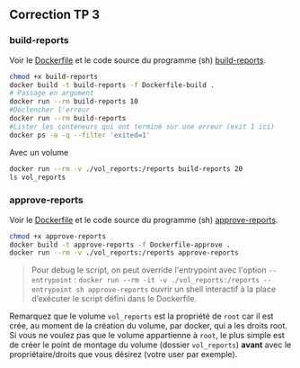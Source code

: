 ## Correction TP 3

### build-reports

Voir le [Dockerfile](./Dockerfile-build) et le code source du programme (sh) [build-reports](./build-reports).

~~~bash
chmod +x build-reports
docker build -t build-reports -f Dockerfile-build .
# Passage en argument
docker run --rm build-reports 10
#Déclencher l'erreur
docker run --rm build-reports
#Lister les conteneurs qui ont terminé sur une erreur (exit 1 ici)
docker ps -a -q --filter 'exited=1'
~~~

Avec un volume

~~~bash
docker run --rm -v ./vol_reports:/reports build-reports 20
ls vol_reports
~~~

### approve-reports

Voir le [Dockerfile](./Dockerfile-approve) et le code source du programme (sh) [approve-reports](./approve-reports).

~~~bash
chmod +x approve-reports
docker build -t approve-reports -f Dockerfile-approve .
docker run --rm -v ./vol_reports:/reports approve-reports
~~~

> Pour debug le script, on peut override l'entrypoint avec l'option `--entrypoint` : `docker run --rm -it -v ./vol_reports:/reports --entrypoint sh approve-reports` ouvrir un shell interactif à la place d’exécuter le script défini dans le Dockerfile.

Remarquez que le volume `vol_reports` est la propriété de `root` car il est crée, au moment de la création du volume, par docker, qui a les droits root. Si vous ne voulez pas que le volume appartienne à `root`, le plus simple est de créer le point de montage du volume (dossier `vol_reports`) **avant** avec le propriétaire/droits que vous désirez (votre user par exemple).

<!-- 
Si le repertoire vol_reports n'existe pas : docker le cree avec les droits root
S'il est crée en avance, docker l'utilise et le dossier conserve les droits définis sur la machine hote.
 -->
